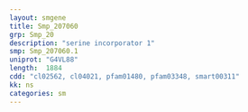 ```yaml
---
layout: smgene
title: Smp_207060
grp: Smp_20
description: "serine incorporator 1"
smp: Smp_207060.1
uniprot: "G4VL88"
length:  1884
cdd: "cl02562, cl04021, pfam01480, pfam03348, smart00311"
kk: ns
categories: sm
---
```

